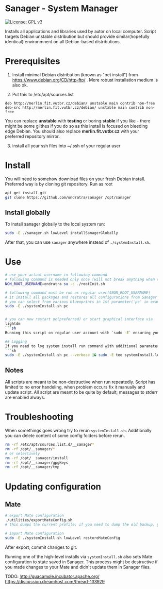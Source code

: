 # Sanager - System Manager

[![License: GPL v3](https://img.shields.io/badge/License-GPL%20v3-blue.svg)](http://www.gnu.org/licenses/gpl-3.0)

Installs all applications and libraries used by autor on local computer. Script targets Debian unstable distribution
but should provide similar(hopefully identical) environmnent on all Debian-based distributions.

# Prerequisites
1) Install minimal Debian distribution (known as "net install") from https://www.debian.org/CD/http-ftp/ .
More robust installation medium is also ok.

2) Put this to /etc/apt/sources.list
```
deb http://merlin.fit.vutbr.cz/debian/ unstable main contrib non-free
deb-src http://merlin.fit.vutbr.cz/debian/ unstable main contrib non-free
```
You can replace **unstable** with **testing** or boring **stable** if you like - there might be some glithes if you do so as this install is focused on bleeding edge Debian.
You should also replace **merlin.fit.vutbr.cz** with your preferred repository mirror.

3) install all your ssh files into ~/.ssh of your regular user

# Install
You will need to somehow download files on your fresh Debian install. Preferred way is by cloning git repository.
Run as root
```sh
apt-get install git
git clone https://github.com/ondratra/sanager /opt/sanager
```

## Install globally
To install sanager globally to the local system run:
```sh
sudo -E ./sanager.sh lowLevel installSanagerGlobally
```

After that, you can use `sanager` anywhere instead of `./systemInstall.sh`.


# Use
```sh
# use your actual username in following command
# following command is needed only once (will not break anything when run repeatedly)
NON_ROOT_USERNAME=ondratra su -c ./rootInit.sh

# following command must be run as regular user($NON_ROOT_USERNAME)
# it install all packages and restores all configurations from Sanager
# you can select from various bluenprints in 1st parameter('pc' in example)
sudo -E ./systemInstall.sh pc


# you can now restart pc(preferred) or start graphical interface via
lightdm
```sh
Running this script on regular user account with `sudo -E` ensuring your git keys, etc. will be available for the script.

## Logging
If you need to log system install run command with additional parameter `--verbose`.
```sh
sudo -E ./systemInstall.sh pc --verbose |& sudo -E tee systemInstall.log
```


## Notes
All scripts are meant to be non-destructive when run repeatedly.
Script has limited to no error handeling, when problem occurs fix it manually and update script.
All script are meant to be quite by default; messages to stderr are enabled always.

# Troubleshooting
When somethings goes wrong try to rerun `systemInstall.sh`.
Additionally you can delete content of some config folders before rerun.
```sh
rm -rf /etc/apt/sources.list.d/__sanager*
rm -rf /opt/__sanager/*
# or selectively
rm -rf /opt/__sanager/install
rm -rf /opt/__sanager/gpgKeys
rm -rf /opt/__sanager/tmp

```

# Updating configuration

## Mate
```sh
# export Mate configuration
./utilities/exportMateConfig.sh
# this dumps the current profile; if you need to dump the old backup, you can set the db path by prepending `DCONF_PROFILE=~/oldMateBackupPath`

# import Mate configuration
sudo -E ./systemInstall.sh lowLevel restoreMateConfig
```
After export, commit changes to git.

Running one of the high-level installs via `systemInstall.sh` also sets Mate configuration to state saved in Sanager.
This process might be destructive if you made changes to your Mate and didn't update them in Sanager files.





TODO:
http://guacamole.incubator.apache.org/
https://discussion.dreamhost.com/thread-133929

